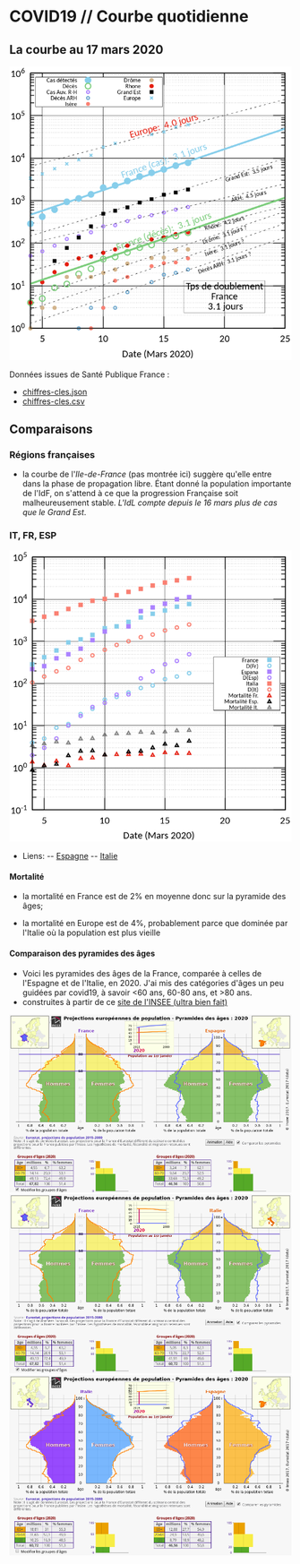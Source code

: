 # COVID19 // Courbe quotidienne

## La courbe au 17 mars 2020
![alt text](./covid19.png?raw=true "Évolution temporelle")

Données issues de Santé Publique France :
- [chiffres-cles.json](https://github.com/opencovid19-fr/data/raw/master/dist/chiffres-cles.json)
- [chiffres-cles.csv](https://github.com/opencovid19-fr/data/raw/master/dist/chiffres-cles.csv)


## Comparaisons

### Régions françaises

* la courbe de l'*Ile-de-France* (pas montrée ici) suggère qu'elle
  entre dans la phase de propagation libre. Étant donné la population
  importante de l'IdF, on s'attend à ce que la progression Française
  soit malheureusement stable. _L'IdL compte depuis le 16 mars plus de
  cas que le Grand Est_.

### IT, FR, ESP
![alt text](./covid19-pays.png?raw=true "Comparaison entre IT/FR/ESP")
- Liens:
-- [Espagne](https://covid19.isciii.es)
-- [Italie](http://www.salute.gov.it/portale/news/p3_2_1_1_1.jsp?lingua=italiano&menu=notizie&p=dalministero&id=4255)

#### Mortalité

* la mortalité en France est de 2% en moyenne donc sur la pyramide des âges;

* la mortalité en Europe est de 4%, probablement parce que dominée par
  l'Italie où la population est plus vieille

#### Comparaison des pyramides des âges
- Voici les pyramides des âges de la France, comparée à celles de l'Espagne et de l'Italie, en 2020. J'ai mis des catégories d'âges un peu guidées par covid19, à savoir <60 ans, 60-80 ans, et >80 ans.
- construites à partir de ce [site de l'INSEE (ultra bien fait)](https://www.insee.fr/fr/statistiques/2418102)

![alt text](./covid19_pyramides_FR_ESP_2020.png?raw=true "France - Espagne 2020")
![alt text](./covid19_pyramides_FR_IT_2020.png?raw=true "France - Italie 2020")
![alt text](./covid19_pyramides_IT_ESP_2020.png?raw=true "Italie - Espagne 2020")


<!---[logo]: https://github.com/adam-p/markdown-here/raw/master/src/common/images/icon48.png "Logo Title Text 2"
[./covid19.png]--->
